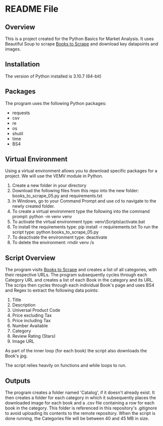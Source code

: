 # README File

## Overview

This is a project created for the Python Basics for Market Analysis. It uses Beautiful Soup to scrape [Books to Scrape](https://books.toscrape.com/) and download key datapoints and images.

## Installation

The version of Python installed is 3.10.7 (64-bit)

## Packages

The program uses the following Python packages:
* requests
* csv
* re
* os
* shutil
* time
* BS4

## Virtual Environment

Using a virtual environment allows you to download specific packages for a project. We will use the VEMV module in Python.

1. Create a new folder in your directory
2. Download the following files from this repo into the new folder: books_to_scrape_05.py and requirements.txt
2. In Windows, go to your Command Prompt and use cd to navigate to the newly created folder.
3. To create a virtual environment type the following into the command prompt: python -m venv venv
3. To activate the virtual environment type: venv\Scripts\activate.bat
4. To install the requirements type: pip install -r requirements.txt
To run the script type: python books_to_scrape_05.py
5. To deactivate the environment type: deactivate
6. To delete the environment: rmdir venv /s


## Script Overview

The program visits [Books to Scrape](https://books.toscrape.com/) and creates a list of all categories, with their respective URLs. The program subsequently cycles through each Category URL and creates a list of each Book in the category and its URL. The scrips then cycles through each individual Book's page and uses BS4 and Regex to extract the following data points:
1. Title
2. Description
3. Universal Product Code
4. Price excluding Tax
5. Price including Tax
6. Number Available
7. Category
8. Review Rating (Stars)
9. Image URL

As part of the inner loop (for each book) the script also downloads the Book's jpg.

The script relies heavily on functions and while loops to run.

## Outputs

The program creates a folder named 'Catalog', if it doesn't already exist. It then creates a folder for each category in which it subsequently places the downloaded image for each book and a .csv file containing a row for each book in the category. This folder is referenced in this repository's .gitignore to avoid uploading its contents to the remote repository. When the script is done running, the Categories file will be between 40 and 45 MB in size.
